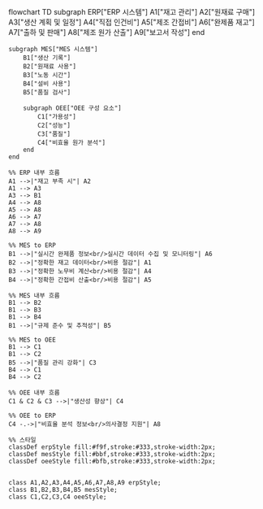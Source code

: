 flowchart TD
    subgraph ERP["ERP 시스템"]
        A1["재고 관리"]
        A2["원재료 구매"]
        A3["생산 계획 및 일정"]
        A4["직접 인건비"]
        A5["제조 간접비"]
        A6["완제품 재고"]
        A7["출하 및 판매"]
        A8["제조 원가 산출"]
        A9["보고서 작성"]
    end

    subgraph MES["MES 시스템"]
        B1["생산 기록"]
        B2["원재료 사용"]
        B3["노동 시간"]
        B4["설비 사용"]
        B5["품질 검사"]

        subgraph OEE["OEE 구성 요소"]
            C1["가용성"]
            C2["성능"]
            C3["품질"]
            C4["비효율 원가 분석"]
        end
    end

    %% ERP 내부 흐름
    A1 -->|"재고 부족 시"| A2
    A1 --> A3
    A3 --> B1
    A4 --> A8
    A5 --> A8
    A6 --> A7
    A7 --> A8
    A8 --> A9

    %% MES to ERP
    B1 -->|"실시간 완제품 정보<br/>실시간 데이터 수집 및 모니터링"| A6
    B2 -->|"정확한 재고 데이터<br/>비용 절감"| A1
    B3 -->|"정확한 노무비 계산<br/>비용 절감"| A4
    B4 -->|"정확한 간접비 산출<br/>비용 절감"| A5

    %% MES 내부 흐름
    B1 --> B2
    B1 --> B3
    B1 --> B4
    B1 -->|"규제 준수 및 추적성"| B5

    %% MES to OEE
    B1 --> C1
    B1 --> C2
    B5 -->|"품질 관리 강화"| C3
    B4 --> C1
    B4 --> C2

    %% OEE 내부 흐름
    C1 & C2 & C3 -->|"생산성 향상"| C4

    %% OEE to ERP
    C4 -.->|"비효율 분석 정보<br/>의사결정 지원"| A8

    %% 스타일
    classDef erpStyle fill:#f9f,stroke:#333,stroke-width:2px;
    classDef mesStyle fill:#bbf,stroke:#333,stroke-width:2px;
    classDef oeeStyle fill:#bfb,stroke:#333,stroke-width:2px;
    

    class A1,A2,A3,A4,A5,A6,A7,A8,A9 erpStyle;
    class B1,B2,B3,B4,B5 mesStyle;
    class C1,C2,C3,C4 oeeStyle;
